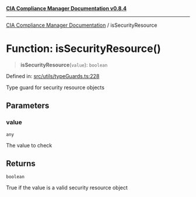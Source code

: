 [**CIA Compliance Manager Documentation v0.8.4**](../README.md)

***

[CIA Compliance Manager Documentation](../globals.md) / isSecurityResource

# Function: isSecurityResource()

> **isSecurityResource**(`value`): `boolean`

Defined in: [src/utils/typeGuards.ts:228](https://github.com/Hack23/cia-compliance-manager/blob/a6d8d6a2cab2160940b9a047208c12088d7e02cf/src/utils/typeGuards.ts#L228)

Type guard for security resource objects

## Parameters

### value

`any`

The value to check

## Returns

`boolean`

True if the value is a valid security resource object
